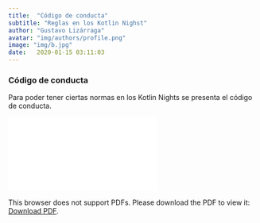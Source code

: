 ```yaml
---
title:  "Código de conducta"
subtitle: "Reglas en los Kotlin Nighst"
author: "Gustavo Lizárraga"
avatar: "img/authors/profile.png"
image: "img/b.jpg"
date:   2020-01-15 03:11:03
---
```


### Código de conducta

Para poder tener ciertas normas en los Kotlin Nights se presenta el código de conducta.

<object data="docs/CodeOfConduct.pdf" type="application/pdf" width="700px" height="700px">
    <embed src="docs/CodeOfConduct.pdf">
        <p>This browser does not support PDFs. Please download the PDF to view it: <a href="https://nights.kotlinlapaz.dev/docs/CodeOfConduct.pdf">Download PDF</a>.</p>
    </embed>
</object>